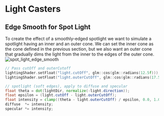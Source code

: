 # Light Casters
## Edge Smooth for Spot Light
To create the effect of a smoothly-edged spotlight we want to simulate a spotlight having an inner and an outer cone. 
We can set the inner cone as the cone defined in the previous section, but we also want an outer cone that gradually dims the light from the inner to the edges of the outer cone.  
![spot_light_edge_smooth](https://user-images.githubusercontent.com/98029669/213871960-36ec7461-0eaa-43e9-9adc-1d16b37b758f.jpg)
```C++
// Pass cutOff and outerCutoff
lightingShader.setFloat("light.cutOff", glm::cos(glm::radians(12.5f)));
lightingShader.setFloat("light.outerCutOff", glm::cos(glm::radians(17.5f)));
```
```GLSL
// spotlight (soft edges), apply to diffuse and specular
float theta = dot(lightDir, normalize(-light.direction)); 
float epsilon = (light.cutOff - light.outerCutOff);
float intensity = clamp((theta - light.outerCutOff) / epsilon, 0.0, 1.0);
diffuse  *= intensity;
specular *= intensity;
```
